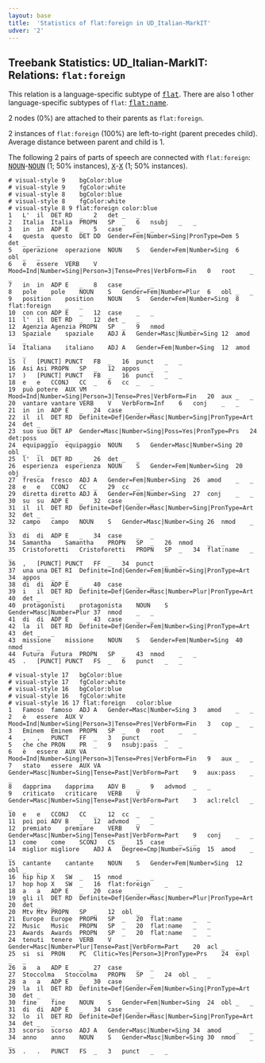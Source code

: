 ```yaml
---
layout: base
title:  'Statistics of flat:foreign in UD_Italian-MarkIT'
udver: '2'
---
```


## Treebank Statistics: UD_Italian-MarkIT: Relations: `flat:foreign`

This relation is a language-specific subtype of <tt><a href="it_markit-dep-flat.html">flat</a></tt>.
There are also 1 other language-specific subtypes of `flat`: <tt><a href="it_markit-dep-flat-name.html">flat:name</a></tt>.

2 nodes (0%) are attached to their parents as `flat:foreign`.

2 instances of `flat:foreign` (100%) are left-to-right (parent precedes child).
Average distance between parent and child is 1.

The following 2 pairs of parts of speech are connected with `flat:foreign`: <tt><a href="it_markit-pos-NOUN.html">NOUN</a></tt>-<tt><a href="it_markit-pos-NOUN.html">NOUN</a></tt> (1; 50% instances), <tt><a href="it_markit-pos-X.html">X</a></tt>-<tt><a href="it_markit-pos-X.html">X</a></tt> (1; 50% instances).


~~~ conllu
# visual-style 9	bgColor:blue
# visual-style 9	fgColor:white
# visual-style 8	bgColor:blue
# visual-style 8	fgColor:white
# visual-style 8 9 flat:foreign	color:blue
1	L'	il	DET	RD	_	2	det	_	_
2	Italia	Italia	PROPN	SP	_	6	nsubj	_	_
3	in	in	ADP	E	_	5	case	_	_
4	questa	questo	DET	DD	Gender=Fem|Number=Sing|PronType=Dem	5	det	_	_
5	operazione	operazione	NOUN	S	Gender=Fem|Number=Sing	6	obl	_	_
6	è	essere	VERB	V	Mood=Ind|Number=Sing|Person=3|Tense=Pres|VerbForm=Fin	0	root	_	_
7	in	in	ADP	E	_	8	case	_	_
8	pole	pole	NOUN	S	Gender=Fem|Number=Plur	6	obl	_	_
9	position	position	NOUN	S	Gender=Fem|Number=Sing	8	flat:foreign	_	_
10	con	con	ADP	E	_	12	case	_	_
11	l'	il	DET	RD	_	12	det	_	_
12	Agenzia	Agenzia	PROPN	SP	_	9	nmod	_	_
13	Spaziale	spaziale	ADJ	A	Gender=Masc|Number=Sing	12	amod	_	_
14	Italiana	italiano	ADJ	A	Gender=Fem|Number=Sing	12	amod	_	_
15	(	[PUNCT]	PUNCT	FB	_	16	punct	_	_
16	Asi	Asi	PROPN	SP	_	12	appos	_	_
17	)	[PUNCT]	PUNCT	FB	_	16	punct	_	_
18	e	e	CCONJ	CC	_	6	cc	_	_
19	può	potere	AUX	VM	Mood=Ind|Number=Sing|Person=3|Tense=Pres|VerbForm=Fin	20	aux	_	_
20	vantare	vantare	VERB	V	VerbForm=Inf	6	conj	_	_
21	in	in	ADP	E	_	24	case	_	_
22	il	il	DET	RD	Definite=Def|Gender=Masc|Number=Sing|PronType=Art	24	det	_	_
23	suo	suo	DET	AP	Gender=Masc|Number=Sing|Poss=Yes|PronType=Prs	24	det:poss	_	_
24	equipaggio	equipaggio	NOUN	S	Gender=Masc|Number=Sing	20	obl	_	_
25	l'	il	DET	RD	_	26	det	_	_
26	esperienza	esperienza	NOUN	S	Gender=Fem|Number=Sing	20	obj	_	_
27	fresca	fresco	ADJ	A	Gender=Fem|Number=Sing	26	amod	_	_
28	e	e	CCONJ	CC	_	29	cc	_	_
29	diretta	diretto	ADJ	A	Gender=Fem|Number=Sing	27	conj	_	_
30	su	su	ADP	E	_	32	case	_	_
31	il	il	DET	RD	Definite=Def|Gender=Masc|Number=Sing|PronType=Art	32	det	_	_
32	campo	campo	NOUN	S	Gender=Masc|Number=Sing	26	nmod	_	_
33	di	di	ADP	E	_	34	case	_	_
34	Samantha	Samantha	PROPN	SP	_	26	nmod	_	_
35	Cristoforetti	Cristoforetti	PROPN	SP	_	34	flat:name	_	_
36	,	[PUNCT]	PUNCT	FF	_	34	punct	_	_
37	una	una	DET	RI	Definite=Ind|Gender=Fem|Number=Sing|PronType=Art	34	appos	_	_
38	di	di	ADP	E	_	40	case	_	_
39	i	il	DET	RD	Definite=Def|Gender=Masc|Number=Plur|PronType=Art	40	det	_	_
40	protagonisti	protagonista	NOUN	S	Gender=Masc|Number=Plur	37	nmod	_	_
41	di	di	ADP	E	_	43	case	_	_
42	la	il	DET	RD	Definite=Def|Gender=Fem|Number=Sing|PronType=Art	43	det	_	_
43	missione	missione	NOUN	S	Gender=Fem|Number=Sing	40	nmod	_	_
44	Futura	Futura	PROPN	SP	_	43	nmod	_	_
45	.	[PUNCT]	PUNCT	FS	_	6	punct	_	_

~~~


~~~ conllu
# visual-style 17	bgColor:blue
# visual-style 17	fgColor:white
# visual-style 16	bgColor:blue
# visual-style 16	fgColor:white
# visual-style 16 17 flat:foreign	color:blue
1	Famoso	famoso	ADJ	A	Gender=Masc|Number=Sing	3	amod	_	_
2	è	essere	AUX	V	Mood=Ind|Number=Sing|Person=3|Tense=Pres|VerbForm=Fin	3	cop	_	_
3	Eminem	Eminem	PROPN	SP	_	0	root	_	_
4	,	,	PUNCT	FF	_	3	punct	_	_
5	che	che	PRON	PR	_	9	nsubj:pass	_	_
6	è	essere	AUX	VA	Mood=Ind|Number=Sing|Person=3|Tense=Pres|VerbForm=Fin	9	aux	_	_
7	stato	essere	AUX	VA	Gender=Masc|Number=Sing|Tense=Past|VerbForm=Part	9	aux:pass	_	_
8	dapprima	dapprima	ADV	B	_	9	advmod	_	_
9	criticato	criticare	VERB	V	Gender=Masc|Number=Sing|Tense=Past|VerbForm=Part	3	acl:relcl	_	_
10	e	e	CCONJ	CC	_	12	cc	_	_
11	poi	poi	ADV	B	_	12	advmod	_	_
12	premiato	premiare	VERB	V	Gender=Masc|Number=Sing|Tense=Past|VerbForm=Part	9	conj	_	_
13	come	come	SCONJ	CS	_	15	case	_	_
14	miglior	migliore	ADJ	A	Degree=Cmp|Number=Sing	15	amod	_	_
15	cantante	cantante	NOUN	S	Gender=Fem|Number=Sing	12	obl	_	_
16	hip	hip	X	SW	_	15	nmod	_	_
17	hop	hop	X	SW	_	16	flat:foreign	_	_
18	a	a	ADP	E	_	20	case	_	_
19	gli	il	DET	RD	Definite=Def|Gender=Masc|Number=Plur|PronType=Art	20	det	_	_
20	Mtv	Mtv	PROPN	SP	_	12	obl	_	_
21	Europe	Europe	PROPN	SP	_	20	flat:name	_	_
22	Music	Music	PROPN	SP	_	20	flat:name	_	_
23	Awards	Awards	PROPN	SP	_	20	flat:name	_	_
24	tenuti	tenere	VERB	V	Gender=Masc|Number=Plur|Tense=Past|VerbForm=Part	20	acl	_	_
25	si	si	PRON	PC	Clitic=Yes|Person=3|PronType=Prs	24	expl	_	_
26	a	a	ADP	E	_	27	case	_	_
27	Stoccolma	Stoccolma	PROPN	SP	_	24	obl	_	_
28	a	a	ADP	E	_	30	case	_	_
29	la	il	DET	RD	Definite=Def|Gender=Fem|Number=Sing|PronType=Art	30	det	_	_
30	fine	fine	NOUN	S	Gender=Fem|Number=Sing	24	obl	_	_
31	di	di	ADP	E	_	34	case	_	_
32	lo	il	DET	RD	Definite=Def|Gender=Masc|Number=Sing|PronType=Art	34	det	_	_
33	scorso	scorso	ADJ	A	Gender=Masc|Number=Sing	34	amod	_	_
34	anno	anno	NOUN	S	Gender=Masc|Number=Sing	30	nmod	_	_
35	.	.	PUNCT	FS	_	3	punct	_	_

~~~



